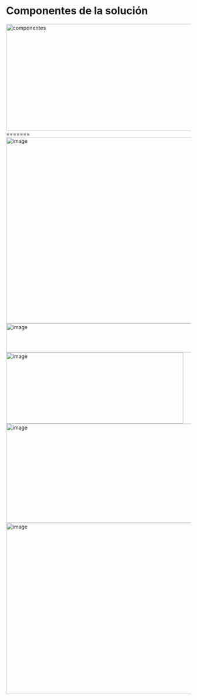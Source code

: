 
# Componentes de la solución

<img width="682" height="291" alt="componentes" src="https://github.com/user-attachments/assets/42621239-3865-45fc-ab76-ba130ad44f02" />
=======
<img width="931" height="507" alt="image" src="https://github.com/user-attachments/assets/a682220f-eadc-4353-b722-277495d65a58" />





<img width="704" height="79" alt="image" src="https://github.com/user-attachments/assets/33d68227-8407-4953-8731-09ad94268e49" />




<img width="483" height="194" alt="image" src="https://github.com/user-attachments/assets/d8398b85-b1d9-4e7f-8b29-b1b9c3ad08aa" />



<img width="780" height="270" alt="image" src="https://github.com/user-attachments/assets/3ce8d54e-2797-4839-8a59-c7348a7a6c88" />


<img width="919" height="466" alt="image" src="https://github.com/user-attachments/assets/1f172e1e-d6b3-40be-bfad-0c510f193a2a" />

